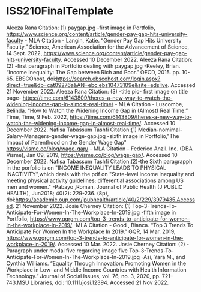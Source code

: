 # ISS210FinalTemplate
Aleeza Rana Citation: (1) paygap.jpg -first image in Portfolio, https://www.science.org/content/article/gender-pay-gap-hits-university-faculty - MLA Citation - Langin, Katie. “Gender Pay Gap Hits University Faculty.” Science, American Association for the Advancement of Science, 14 Sept. 2022, https://www.science.org/content/article/gender-pay-gap-hits-university-faculty. Accessed 10 December 2022.
Aleeza Rana Citation: (2) -first paragraph in Portfolio dealing with paygap.jpg -Keeley, Brian. “Income Inequality: The Gap between Rich and Poor.” OECD, 2015. pp. 10-65. EBSCOhost, doi:https://search.ebscohost.com/login.aspx?direct=true&db=cat09276a&AN=ebc.ebs10473109e&site=edslive. Accessed 21 November 2022.
Aleeza Rana Citation: (3) -title pic- first image on title page- https://time.com/6143809/theres-a-new-way-to-watch-the-widening-income-gap-in-almost-real-time/ - MLA Citation - Luscombe, Belinda. “How to Watch the Widening Income Gap in (Almost) Real Time.” Time, Time, 9 Feb. 2022, https://time.com/6143809/theres-a-new-way-to-watch-the-widening-income-gap-in-almost-real-time/. Accessed 10 December 2022.
Nafisa Tabassum Tashfi Citation:(1) Median-nomimal-Salary-Managers-gender-wage-gap.jpg -sixth image in Portfolio,"The Impact of Parenthood on the Gender Wage Gap"   https://visme.co/blog/wage-gap/ - MLA Citation - Federico Anzil. Inc. (DBA Visme), Jan 09, 2019, https://visme.co/blog/wage-gap/. Accessed 10 December 2022.
Nafisa Tabassum Tashfi Citation:(2)-the Sixth paragrapph in the porfolio is on "INCOME INEQUALITY LEADS TO PHYSICAL INACTIVITY",which deals with the pdf
on "State-level income inequality and meeting physical activity guidelines; differential associations among US men and women." -Pabayo ,Roman, Journal of Public Health (J PUBLIC HEALTH), Jun2018; 40(2): 229-236. (8p), doi:https://academic.oup.com/jpubhealth/article/40/2/229/3979435.Accessed. 21 November 2022.
Josie Cherney Citation: (1) Top-3-Trends-To-Anticipate-For-Women-In-The-Workplace-In-2019.jpg -fifth image in Portfolio,  https://www.gqrgm.com/top-3-trends-to-anticipate-for-women-in-the-workplace-in-2019/ -MLA Citation - Good , Bianca. “Top 3 Trends To Anticipate For Women In the Workplace In 2019.” GQR, 14 Mar. 2019, https://www.gqrgm.com/top-3-trends-to-anticipate-for-women-in-the-workplace-in-2019/. Accessed 10 Mar. 2022. 
Josie Cherney Citation: (2) -Paragraph under modal five regarding image five Top-3-Trends-To-Anticipate-For-Women-In-The-Workplace-In-2019.jpg -Asi, Yara M., and Cynthia Williams. “Equality Through Innovation: Promoting Women in the Workplace in Low‐ and Middle‐Income Countries with Health Information Technology.” Journal of Social Issues, vol. 76, no. 3, 2020, pp. 721–743.MSU Libraries, doi: 10.1111/josi.12394. Accessed 21 Nov 2022. 

